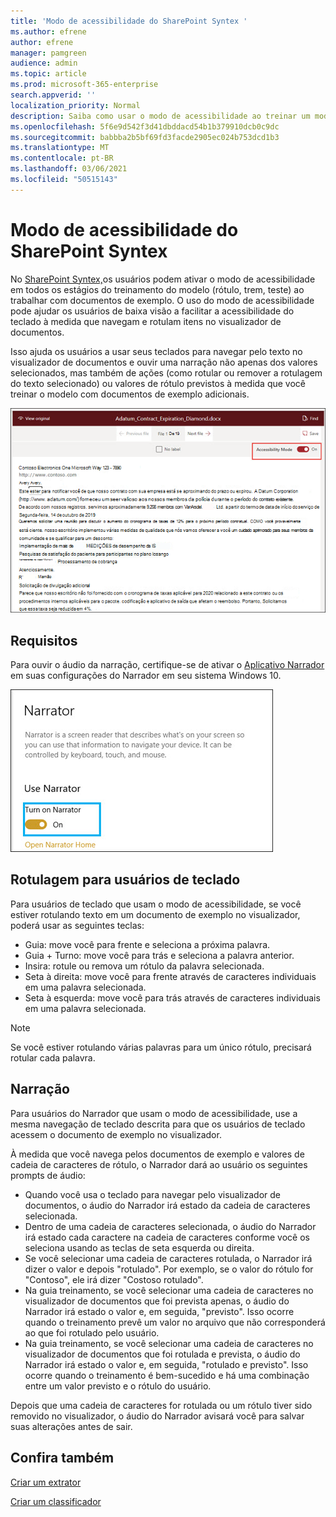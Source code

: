 ```yaml
---
title: 'Modo de acessibilidade do SharePoint Syntex '
ms.author: efrene
author: efrene
manager: pamgreen
audience: admin
ms.topic: article
ms.prod: microsoft-365-enterprise
search.appverid: ''
localization_priority: Normal
description: Saiba como usar o modo de acessibilidade ao treinar um modelo no SharePoint Syntex.
ms.openlocfilehash: 5f6e9d542f3d41dbddacd54b1b379910dcb0c9dc
ms.sourcegitcommit: babbba2b5bf69fd3facde2905ec024b753dcd1b3
ms.translationtype: MT
ms.contentlocale: pt-BR
ms.lasthandoff: 03/06/2021
ms.locfileid: "50515143"
---
```

# <a name="sharepoint-syntex-accessibility-mode"></a>Modo de acessibilidade do SharePoint Syntex

No [SharePoint Syntex,](index.md)os usuários podem ativar o modo de acessibilidade em todos os estágios do treinamento do modelo (rótulo, trem, teste) ao trabalhar com documentos de exemplo. O uso do modo de acessibilidade pode ajudar os usuários de baixa visão a facilitar a acessibilidade do teclado à medida que navegam e rotulam itens no visualizador de documentos.

Isso ajuda os usuários a usar seus teclados para navegar pelo texto no visualizador de documentos e ouvir uma narração não apenas dos valores selecionados, mas também de ações (como rotular ou remover a rotulagem do texto selecionado) ou valores de rótulo previstos à medida que você treinar o modelo com documentos de exemplo adicionais. 


![Modo de acessibilidade](../media/content-understanding/accessibility-mode.png)

## <a name="requirements"></a>Requisitos

Para ouvir o áudio da narração, certifique-se de ativar o [Aplicativo Narrador](https://support.microsoft.com/windows/complete-guide-to-narrator-e4397a0d-ef4f-b386-d8ae-c172f109bdb1) em suas configurações do Narrador em seu sistema Windows 10.

![Ativar o Narrador](../media/content-understanding/narrator-settings.png)

## <a name="labeling-for-keyboard-users"></a>Rotulagem para usuários de teclado

Para usuários de teclado que usam o modo de acessibilidade, se você estiver rotulando texto em um documento de exemplo no visualizador, poderá usar as seguintes teclas:

- Guia: move você para frente e seleciona a próxima palavra.
- Guia + Turno: move você para trás e seleciona a palavra anterior.
- Insira: rotule ou remova um rótulo da palavra selecionada.
- Seta à direita: move você para frente através de caracteres individuais em uma palavra selecionada.
- Seta à esquerda: move você para trás através de caracteres individuais em uma palavra selecionada.

> [!NOTE]
> Se você estiver rotulando várias palavras para um único rótulo, precisará rotular cada palavra.


## <a name="narration"></a>Narração

Para usuários do Narrador que usam o modo de acessibilidade, use a mesma navegação de teclado descrita para que os usuários de teclado acessem o documento de exemplo no visualizador.

À medida que você navega pelos documentos de exemplo e valores de cadeia de caracteres de rótulo, o Narrador dará ao usuário os seguintes prompts de áudio:

- Quando você usa o teclado para navegar pelo visualizador de documentos, o áudio do Narrador irá estado da cadeia de caracteres selecionada.
- Dentro de uma cadeia de caracteres selecionada, o áudio do Narrador irá estado cada caractere na cadeia de caracteres conforme você os seleciona usando as teclas de seta esquerda ou direita.
- Se você selecionar uma cadeia de caracteres rotulada, o Narrador irá dizer o valor e depois "rotulado".  Por exemplo, se o valor do rótulo for "Contoso", ele irá dizer "Costoso rotulado". 
- Na guia treinamento, se você selecionar uma cadeia de caracteres no visualizador de documentos que foi prevista apenas, o áudio do Narrador irá estado o valor e, em seguida, "previsto". Isso ocorre quando o treinamento prevê um valor no arquivo que não corresponderá ao que foi rotulado pelo usuário.
- Na guia treinamento, se você selecionar uma cadeia de caracteres no visualizador de documentos que foi rotulada e prevista, o áudio do Narrador irá estado o valor e, em seguida, "rotulado e previsto". Isso ocorre quando o treinamento é bem-sucedido e há uma combinação entre um valor previsto e o rótulo do usuário.



Depois que uma cadeia de caracteres for rotulada ou um rótulo tiver sido removido no visualizador, o áudio do Narrador avisará você para salvar suas alterações antes de sair.

## <a name="see-also"></a>Confira também

[Criar um extrator](create-an-extractor.md)</br>

[Criar um classificador](create-a-classifier.md)</br>










 


  
  



